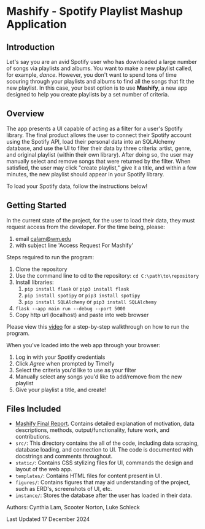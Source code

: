 # Mashify - Spotify Playlist Mashup Application

## Introduction
Let's say you are an avid Spotify user who has downloaded a large number of songs via playlists and albums. You want to make a new playlist called, for example, *dance*. However, you don't want to spend tons of time scouring through your playlists and albums to find all the songs that fit the new playlist. In this case, your best option is to use **Mashify**, a new app designed to help you create playlists by a set number of criteria.


## Overview
The app presents a UI capable of acting as a filter for a user's Spotify library. The final product allows the user to connect their Spotify account using the Spotify API, load their personal data into an SQLAlchemy database, and use the UI to filter their data by three criteria: artist, genre, and original playlist (within their own library). After doing so, the user may manually select and remove songs that were returned by the filter. When satisfied, the user may click "create playlist," give it a title, and within a few minutes, the new playlist should appear in your Spotify library.

To load your Spotify data, follow the instructions below!


## Getting Started

In the current state of the project, for the user to load their data, they must request access from the developer. For the time being, please:
1. email calam@wm.edu
2. with subject line 'Access Request For Mashify'

Steps required to run the program:
1. Clone the repository
2. Use the command line to cd to the repository: `cd C:\path\to\repository`
3. Install libraries:
    1.  `pip install flask` or `pip3 install flask`
    2.  `pip install spotipy` or `pip3 install spotipy`
    3.  `pip install SQLAlchemy` or `pip3 install SQLAlchemy`
4. `flask --app main run --debug --port 5000`
5. Copy http url (localhost) and paste into web browser

Please view this [video](https://youtu.be/tnqCwi52IyY) for a step-by-step walkthrough on how to run the program.


When you've loaded into the web app through your browser:
1. Log in with your Spotify credentials
2. Click *Agree* when prompted by Timeify
3. Select the criteria you'd like to use as your filter
4. Manually select any songs you'd like to add/remove from the new playlist
5. Give your playlist a title, and create!


## Files Included
- [Mashify Final Report](https://drive.google.com/file/d/1_TW8LrLPcaAd9Z4jfYDBFQ_Xuh82uEou/view?usp=sharing). Contains detailed explanation of motivation, data descriptions, methods, output/functionality, future work, and contributions.
- `src/`: This directory contains the all of the code, including data scraping, database loading, and connection to UI. The code is documented with docstrings and comments throughout.
- `static/`: Contains CSS stylizing files for UI, commands the design and layout of the web app.
- `templates/`: Contains HTML files for content present in UI.
- `figures/`: Contains figures that may aid understanding of the project, such as ERD's, screenshots of UI, etc.
- `instance/`: Stores the database after the user has loaded in their data.


Authors: Cynthia Lam, Scooter Norton, Luke Schleck

Last Updated 17 December 2024




